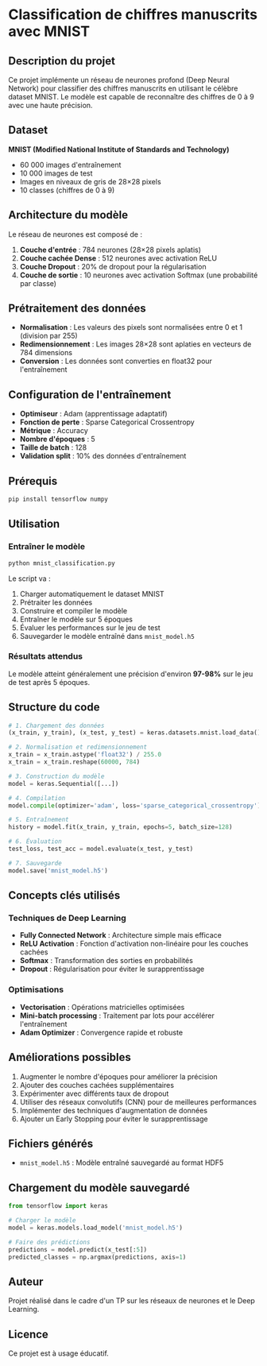 # Classification de chiffres manuscrits avec MNIST

## Description du projet

Ce projet implémente un réseau de neurones profond (Deep Neural Network) pour classifier des chiffres manuscrits en utilisant le célèbre dataset MNIST. Le modèle est capable de reconnaître des chiffres de 0 à 9 avec une haute précision.

## Dataset

**MNIST (Modified National Institute of Standards and Technology)**
- 60 000 images d'entraînement
- 10 000 images de test
- Images en niveaux de gris de 28×28 pixels
- 10 classes (chiffres de 0 à 9)

## Architecture du modèle

Le réseau de neurones est composé de :

1. **Couche d'entrée** : 784 neurones (28×28 pixels aplatis)
2. **Couche cachée Dense** : 512 neurones avec activation ReLU
3. **Couche Dropout** : 20% de dropout pour la régularisation
4. **Couche de sortie** : 10 neurones avec activation Softmax (une probabilité par classe)

## Prétraitement des données

- **Normalisation** : Les valeurs des pixels sont normalisées entre 0 et 1 (division par 255)
- **Redimensionnement** : Les images 28×28 sont aplaties en vecteurs de 784 dimensions
- **Conversion** : Les données sont converties en float32 pour l'entraînement

## Configuration de l'entraînement

- **Optimiseur** : Adam (apprentissage adaptatif)
- **Fonction de perte** : Sparse Categorical Crossentropy
- **Métrique** : Accuracy
- **Nombre d'époques** : 5
- **Taille de batch** : 128
- **Validation split** : 10% des données d'entraînement

## Prérequis

```bash
pip install tensorflow numpy
```

## Utilisation

### Entraîner le modèle

```bash
python mnist_classification.py
```

Le script va :
1. Charger automatiquement le dataset MNIST
2. Prétraiter les données
3. Construire et compiler le modèle
4. Entraîner le modèle sur 5 époques
5. Évaluer les performances sur le jeu de test
6. Sauvegarder le modèle entraîné dans `mnist_model.h5`

### Résultats attendus

Le modèle atteint généralement une précision d'environ **97-98%** sur le jeu de test après 5 époques.

## Structure du code

```python
# 1. Chargement des données
(x_train, y_train), (x_test, y_test) = keras.datasets.mnist.load_data()

# 2. Normalisation et redimensionnement
x_train = x_train.astype('float32') / 255.0
x_train = x_train.reshape(60000, 784)

# 3. Construction du modèle
model = keras.Sequential([...])

# 4. Compilation
model.compile(optimizer='adam', loss='sparse_categorical_crossentropy')

# 5. Entraînement
history = model.fit(x_train, y_train, epochs=5, batch_size=128)

# 6. Évaluation
test_loss, test_acc = model.evaluate(x_test, y_test)

# 7. Sauvegarde
model.save('mnist_model.h5')
```

## Concepts clés utilisés

### Techniques de Deep Learning
- **Fully Connected Network** : Architecture simple mais efficace
- **ReLU Activation** : Fonction d'activation non-linéaire pour les couches cachées
- **Softmax** : Transformation des sorties en probabilités
- **Dropout** : Régularisation pour éviter le surapprentissage

### Optimisations
- **Vectorisation** : Opérations matricielles optimisées
- **Mini-batch processing** : Traitement par lots pour accélérer l'entraînement
- **Adam Optimizer** : Convergence rapide et robuste

## Améliorations possibles

1. Augmenter le nombre d'époques pour améliorer la précision
2. Ajouter des couches cachées supplémentaires
3. Expérimenter avec différents taux de dropout
4. Utiliser des réseaux convolutifs (CNN) pour de meilleures performances
5. Implémenter des techniques d'augmentation de données
6. Ajouter un Early Stopping pour éviter le surapprentissage

## Fichiers générés

- `mnist_model.h5` : Modèle entraîné sauvegardé au format HDF5

## Chargement du modèle sauvegardé

```python
from tensorflow import keras

# Charger le modèle
model = keras.models.load_model('mnist_model.h5')

# Faire des prédictions
predictions = model.predict(x_test[:5])
predicted_classes = np.argmax(predictions, axis=1)
```

## Auteur

Projet réalisé dans le cadre d'un TP sur les réseaux de neurones et le Deep Learning.

## Licence

Ce projet est à usage éducatif.